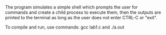 The program simulates a simple shell which prompts the user for commands and create a child process to execute them, then the outputs are printed to the terminal as long as the user does not enter CTRL-C or "exit".

To compile and run, use commands: gcc lab1.c and ./a.out
